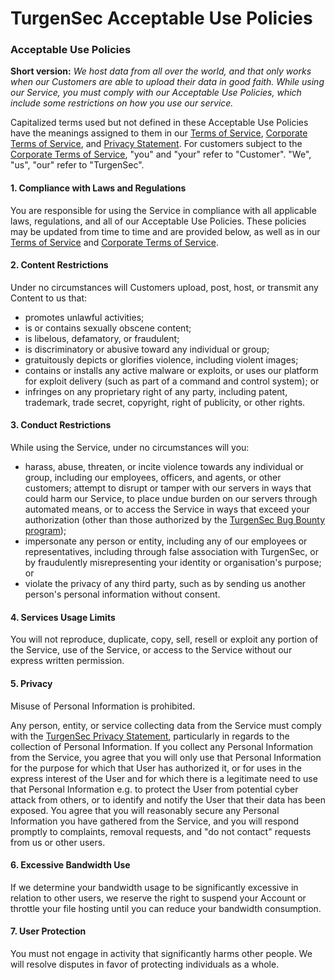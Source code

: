 # TurgenSec Acceptable Use Policies
### Acceptable Use Policies

**Short version:** _We host data from all over the world, and that only works when our Customers are able to upload their data in good faith. While using our Service, you must comply with our Acceptable Use Policies, which include some restrictions on how you use our service._

Capitalized terms used but not defined in these Acceptable Use Policies have the meanings assigned to them in our [Terms of Service](https://github.com/turgensec/policies/articles/turgensec-terms-of-service), [Corporate Terms of Service](https://github.com/turgensec/policies/articles/turgensec-corporate-terms-of-service), and [Privacy Statement](https://github.com/articles/turgensec-privacy-statement). For customers subject to the [Corporate Terms of Service](https://github.com/turgensec/policies/articles/turgensec-corporate-terms-of-service), "you" and "your" refer to "Customer". "We", "us", "our" refer to "TurgenSec".  

#### 1. Compliance with Laws and Regulations

You are responsible for using the Service in compliance with all applicable laws, regulations, and all of our Acceptable Use Policies. These policies may be updated from time to time and are provided below, as well as in our [Terms of Service](https://github.com/turgensec/policies/articles/turgensec-terms-of-service) and [Corporate Terms of Service](https://github.com/turgensec/policies/articles/turgensec-corporate-terms-of-service).

#### 2. Content Restrictions

Under no circumstances will Customers upload, post, host, or transmit any Content to us that:

- promotes unlawful activities;
- is or contains sexually obscene content;
- is libelous, defamatory, or fraudulent;
- is discriminatory or abusive toward any individual or group;
- gratuitously depicts or glorifies violence, including violent images;
- contains or installs any active malware or exploits, or uses our platform for exploit delivery (such as part of a command and control system); or
- infringes on any proprietary right of any party, including patent, trademark, trade secret, copyright, right of publicity, or other rights.

#### 3. Conduct Restrictions

While using the Service, under no circumstances will you:

- harass, abuse, threaten, or incite violence towards any individual or group, including our employees, officers, and agents, or other customers; attempt to disrupt or tamper with our servers in ways that could harm our Service, to place undue burden on our servers through automated means, or to access the Service in ways that exceed your authorization (other than those authorized by the [TurgenSec Bug Bounty program](https://bounty.turgensec.com));
- impersonate any person or entity, including any of our employees or representatives, including through false association with TurgenSec, or by fraudulently misrepresenting your identity or organisation's purpose; or
- violate the privacy of any third party, such as by sending us another person's personal information without consent.

#### 4. Services Usage Limits

You will not reproduce, duplicate, copy, sell, resell or exploit any portion of the Service, use of the Service, or access to the Service without our express written permission.

#### 5. Privacy
Misuse of Personal Information is prohibited.

Any person, entity, or service collecting data from the Service must comply with the [TurgenSec Privacy Statement](https://github.com/turgensec/policies/articles/turgensec-privacy-statement), particularly in regards to the collection of Personal Information. If you collect any Personal Information from the Service, you agree that you will only use that Personal Information for the purpose for which that User has authorized it, or for uses in the express interest of the User and for which there is a legitimate need to use that Personal Information e.g. to protect the User from potential cyber attack from others, or to identify and notify the User that their data has been exposed.
You agree that you will reasonably secure any Personal Information you have gathered from the Service, and you will respond promptly to complaints, removal requests, and "do not contact" requests from us or other users.

#### 6. Excessive Bandwidth Use

If we determine your bandwidth usage to be significantly excessive in relation to other users, we reserve the right to suspend your Account or throttle your file hosting until you can reduce your bandwidth consumption.

#### 7. User Protection
You must not engage in activity that significantly harms other people. We will resolve disputes in favor of protecting individuals as a whole.

